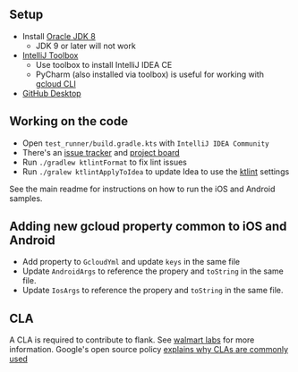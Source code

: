 ## Setup
- Install [Oracle JDK 8](http://www.oracle.com/technetwork/java/javase/downloads/jdk8-downloads-2133151.html)
  - JDK 9 or later will not work
- [IntelliJ Toolbox](https://www.jetbrains.com/toolbox/app/)
  - Use toolbox to install IntelliJ IDEA CE
  - PyCharm (also installed via toolbox) is useful for working with [gcloud CLI](https://github.com/bootstraponline/gcloud_cli)
- [GitHub Desktop](https://desktop.github.com/)

## Working on the code

- Open `test_runner/build.gradle.kts` with `IntelliJ IDEA Community`
- There's an [issue tracker](https://github.com/TestArmada/flank/issues) and [project board]( https://github.com/TestArmada/flank/projects/1)
- Run `./gradlew ktlintFormat` to fix lint issues
- Run `./gralew ktlintApplyToIdea` to update Idea to use the [ktlint](https://github.com/shyiko/ktlint) settings

See the main readme for instructions on how to run the iOS and Android samples.

## Adding new gcloud property common to iOS and Android

- Add property to `GcloudYml` and update `keys` in the same file
- Update `AndroidArgs` to reference the propery and `toString` in the same file.
- Update `IosArgs` to reference the propery and `toString` in the same file.

## CLA

A CLA is required to contribute to flank. See [walmart labs](https://github.com/walmartlabs/walmart-cla#walmart-contributor-license-agreement-cla) for more information. Google's open source policy [explains why CLAs are commonly used](https://opensource.google.com/docs/cla/policy/)
